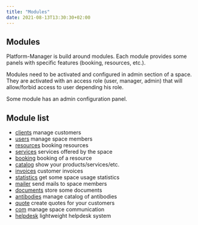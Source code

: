 ```yaml
---
title: "Modules"
date: 2021-08-13T13:30:30+02:00
---
```


## Modules

Platform-Manager is build around modules. Each module provides
some panels with specific features (booking, resources, etc.).

Modules need to be activated and configured in admin section of
a space. They are activated with an access role (user, manager, admin)
that will allow/forbid access to user depending his role.

Some module has an admin configuration panel.

## Module list

* [clients](./module/clients) manage customers
* [users](./module/users) manage space members
* [resources](./module/resources) booking resources
* [services](./module/services) services offered by the space
* [booking](./module/booking) booking of a resource
* [catalog](./module/catalog) show your products/services/etc.
* [invoices](./module/invoices) customer invoices
* [statistics](./module/statistics) get some space usage statistics
* [mailer](./module/mailer) send mails to space members
* [documents](./module/documents) store some documents
* [antibodies](./module/antibodies) manage catalog of antibodies
* [quote](./module/quote) create quotes for your customers
* [com](./module/com) manage space communication
* [helpdesk](./module/helpdesk) lightweight helpdesk system
